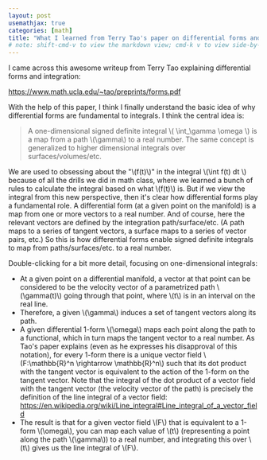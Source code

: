```yaml
---
layout: post
usemathjax: true
categories: [math]
title: "What I learned from Terry Tao's paper on differential forms and integration"
# note: shift-cmd-v to view the markdown view; cmd-k v to view side-by-side, then can do 'toggle preview locking' command in the 3 dots in the preview tab
---
```


I came across this awesome writeup from Terry Tao explaining differential forms and integration:

https://www.math.ucla.edu/~tao/preprints/forms.pdf

With the help of this paper, I think I finally understand the basic idea of why differential forms are fundamental to integrals. I think the central idea is:

> A one-dimensional signed definite integral \\( \int_\gamma \omega \\) is a map from a path \\(\gamma\\) to a real number. The same concept is generalized to higher dimensional integrals over surfaces/volumes/etc.

We are used to obsessing about the "\\(f(t)\\)" in the integral \\(\int f(t) dt \\) because of all the drills we did in math class, where we learned a bunch of rules to calculate the integral based on what \\(f(t)\\) is. But if we view the integral from this new perspective, then it's clear how differential forms play a fundamental role. A differential form (at a given point on the manifold) is a map from one or more vectors to a real number. And of course, here the relevant vectors are defined by the integration path/surface/etc. (A path maps to a series of tangent vectors, a surface maps to a series of vector pairs, etc.) So this is how differential forms enable signed definite integrals to map from paths/surfaces/etc. to a real number.

Double-clicking for a bit more detail, focusing on one-dimensional integrals:
- At a given point on a differential manifold, a vector at that point can be considered to be the velocity vector of a parametrized path \\(\gamma(t)\\) going through that point, where \\(t\\) is in an interval on the real line.
- Therefore, a given \\(\gamma\\) induces a set of tangent vectors along its path. 
- A given differential 1-form \\(\omega\\) maps each point along the path to a functional, which in turn maps the tangent vector to a real number. As Tao's paper explains (even as he expresses his disapproval of this notation), for every 1-form there is a unique vector field \\(F:\mathbb{R}^n \rightarrow \mathbb{R}^n\\) such that its dot product with the tangent vector is equivalent to the action of the 1-form on the tangent vector. Note that the integral of the dot product of a vector field with the tangent vector (the velocity vector of the path) is precisely the definition of the line integral of a vector field: https://en.wikipedia.org/wiki/Line_integral#Line_integral_of_a_vector_field
- The result is that for a given vector field \\(F\\) that is equivalent to a 1-form \\(\omega\\), you can map each value of \\(t\\) (representing a point along the path \\(\gamma\\)) to a real number, and integrating this over \\(t\\) gives us the line integral of \\(F\\).


